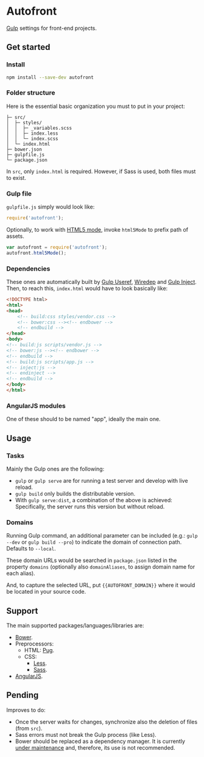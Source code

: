 # Autofront

[Gulp](https://gulpjs.com) settings for front-end projects.

## Get started

### Install

```sh
npm install --save-dev autofront
```

### Folder structure

Here is the essential basic organization you must to put in your project:

```text
├─ src/
│  ├─ styles/
│  │  ├─ _variables.scss
│  │  ├─ index.less
│  │  └─ index.scss
│  └─ index.html
├─ bower.json
├─ gulpfile.js
└─ package.json
```

In `src`, only `index.html` is required. However, if Sass is used, both files must to exist.

### Gulp file

`gulpfile.js` simply would look like:

```js
require('autofront');
```

Optionally, to work with [HTML5 mode](https://docs.angularjs.org/api/ng/provider/$locationProvider#html5Mode), invoke `html5Mode` to prefix path of assets.

```js
var autofront = require('autofront');
autofront.html5Mode();
```

### Dependencies

These ones are automatically  built by [Gulp Useref](https://www.npmjs.com/package/gulp-useref), [Wiredep](https://www.npmjs.com/package/wiredep) and [Gulp Inject](https://www.npmjs.com/package/gulp-inject). Then, to reach this, `index.html` would have to look basically like:

```html
<!DOCTYPE html>
<html>
<head>
	<!-- build:css styles/vendor.css -->
	<!-- bower:css --><!-- endbower -->
	<!-- endbuild -->
</head>
<body>
<!-- build:js scripts/vendor.js -->
<!-- bower:js --><!-- endbower -->
<!-- endbuild -->
<!-- build:js scripts/app.js -->
<!-- inject:js -->
<!-- endinject -->
<!-- endbuild -->
</body>
</html>
```

### AngularJS modules

One of these should to be named "app", ideally the main one.

## Usage

### Tasks

Mainly the Gulp ones are the following:

* `gulp` or `gulp serve` are for running a test server and develop with live reload.
* `gulp build` only builds the distributable version.
* With `gulp serve:dist`, a combination of the above is achieved: Specifically, the server runs this version but without reload.

### Domains

Running Gulp command, an additional parameter can be included (e.g.: `gulp --dev` or `gulp build --pro`) to indicate the domain of connection path. Defaults to `--local`.

These domain URLs would be searched in `package.json` listed in the property `domains` (optionally also `domainAliases`, to assign domain name for each alias).

And, to capture the selected URL, put `{{AUTOFRONT_DOMAIN}}` where it would be located in your source code.

## Support

The main supported packages/languages/libraries are:

* [Bower](https://bower.io).
* Preprocessors:
  * HTML: [Pug](https://pugjs.org).
  * CSS:
    * [Less](https://lesscss.org).
    * [Sass](https://sass-lang.com).
* [AngularJS](https://angularjs.org).

## Pending

Improves to do:

* Once the server waits for changes, synchronize also the deletion of files (from `src`).
* Sass errors must not break the Gulp process (like Less).
* Bower should be replaced as a dependency manager. It is currently [under maintenance](https://bower.io/blog/2017/how-to-migrate-away-from-bower/) and, therefore, its use is not recommended.